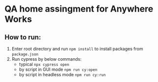 # QA home assingment for Anywhere Works

## How to run:

1. Enter root directory and run `npm install` to install packages from `package.json`
2. Run cypress by below commands:
   - typical `npx cypress open`
   - by script in GUI mode `npm run cy:open`
   - by script in headless mode `npm run cy:run`
